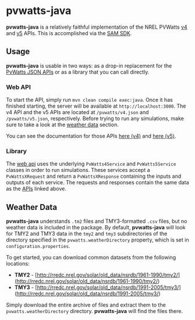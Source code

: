 # pvwatts-java

**pvwatts-java** is a relatively faithful implementation of the NREL PVWatts [v4](https://developer.nrel.gov/docs/solar/pvwatts-v4/) and [v5](https://developer.nrel.gov/docs/solar/pvwatts-v5/) APIs. This is accomplished via the [SAM SDK](https://sam.nrel.gov/sdk).

## Usage
**pvwatts-java** is usable in two ways: as a drop-in replacement for the [PvWatts JSON APIs](https://developer.nrel.gov/docs/solar/) or as a library that you can call directly.

### Web API
To start the API, simply run `mvn clean compile exec:java`. Once it has finished starting, the server will be available at `http://localhost:3000`. The v4 API and the v5 APIs are located at `/pvwatts/v4.json` and `/pvwatts/v5.json`, respectively. Before trying to run any simulations, make sure to take a look at the [weather data](#weather-data) section.

You can see the documentation for those APIs [here (v4)](https://developer.nrel.gov/docs/solar/pvwatts-v4/) and [here (v5)](https://developer.nrel.gov/docs/solar/pvwatts-v5/).

### Library
The [web api](#web-api) uses the underlying `PvWatts4Service` and `PvWatts5Service` classes in order to run simulations. These services accept a `PvWattsXRequest` and return a `PvWattsXResponse` containing the inputs and outputs of each service. The requests and responses contain the same data as the [APIs](#web-api) linked above.

## Weather Data
**pvwatts-java** understands `.tm2` files and TMY3-formatted `.csv` files, but no weather data is included in the package. By default, **pvwatts-java** will look for TMY2 and TMY3 data in the `tmy2` and `tmy3` subdirectories of the directory specified in the `pvwatts.weatherDirectory` property, which is set in `configuration.properties`.

To get started, you can download common datasets from the following locations:

  * **TMY2** - [http://rredc.nrel.gov/solar/old_data/nsrdb/1961-1990/tmy2/]
    (http://rredc.nrel.gov/solar/old_data/nsrdb/1961-1990/tmy2/)
  * **TMY3** - [http://rredc.nrel.gov/solar/old_data/nsrdb/1991-2005/tmy3/]
    (http://rredc.nrel.gov/solar/old_data/nsrdb/1991-2005/tmy3/)

Simply download the entire archive of files and extract them to the `pvwatts.weatherDirectory` directory. **pvwatts-java** will find the files there.

